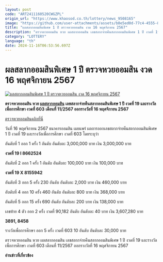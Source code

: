 ```yaml
---
layout: post
code: "ART2411160520CWGZPL"
origin_url: "https://www.khaosod.co.th/lottery/news_9508165"
image: "https://github.com/user-attachments/assets/b0e5ed0d-77c4-4555-8116-9adaf6e1d726"
title: "ผลสลากออมสินพิเศษ 1 ปี ตรวจหวยออมสิน งวด 16 พฤศจิกายน 2567"
description: "ตรวจหวยออมสิน หวย ผลสลากออมสิน เลขสลากจ่ายคืนสลากออมสินพิเศษ 1 ปี งวดที่ 19 และรางวัลเพื่อการศึกษา งวดที่ 603 เดือนที่ 11/2567 ออกรางวัลที่ 16 พ.ย.67"
category: "LOTTERY"
language: "th"
date: 2024-11-16T06:53:56.697Z
---
```


# ผลสลากออมสินพิเศษ 1 ปี ตรวจหวยออมสิน งวด 16 พฤศจิกายน 2567

[![ผลสลากออมสินพิเศษ 1 ปี ตรวจหวยออมสิน งวด 16 พฤศจิกายน 2567](https://www.khaosod.co.th/wpapp/uploads/2024/11/Government-Savings-Bank-Lottery1.jpg "ผลสลากออมสินพิเศษ 1 ปี ตรวจหวยออมสิน งวด 16 พฤศจิกายน 2567")](https://www.khaosod.co.th/wpapp/uploads/2024/11/Government-Savings-Bank-Lottery1.jpg)

**ตรวจหวยออมสิน หวย [ผลสลากออมสิน](https://www.khaosod.co.th/wpapp/uploads/2024/11/%E0%B8%9C%E0%B8%A5%E0%B8%AA%E0%B8%A5%E0%B8%B2%E0%B8%81%E0%B8%AD%E0%B8%AD%E0%B8%A1%E0%B8%AA%E0%B8%B4%E0%B8%99.pdf)** **เลขสลากจ่ายคืนสลากออมสินพิเศษ 1 ปี งวดที่ 19 และรางวัลเพื่อการศึกษา งวดที่ 603** **เดือนที่ 11/2567 ออกรางวัลที่ 16 พฤศจิกายน 2567**

[ตรวจหวยออมสินคลิกที่นี่](https://www.khaosod.co.th/wpapp/uploads/2024/11/%E0%B8%9C%E0%B8%A5%E0%B8%A3%E0%B8%B2%E0%B8%87%E0%B8%A7%E0%B8%B1%E0%B8%A5%E0%B8%AA%E0%B8%A5%E0%B8%B2%E0%B8%81%E0%B8%AD%E0%B8%AD%E0%B8%A1%E0%B8%AA%E0%B8%B4%E0%B8%99%E0%B8%9E%E0%B8%B4%E0%B9%80%E0%B8%AA%E0%B8%A9-1-%E0%B8%9B%E0%B8%B5-%E0%B8%AB%E0%B8%99%E0%B9%88%E0%B8%A7%E0%B8%A2%E0%B8%A5%E0%B8%B0-20-%E0%B8%9A%E0%B8%B2%E0%B8%97-16-%E0%B8%9E.%E0%B8%A2.67.pdf)

วันที่ 16 พฤศจิกายน 2567 ธนาคารออมสิน เผยแพร่ ผลการออกเลขสลากจ่ายคืนสลากออมสินพิเศษ 1 ปี งวดที่ 19 และรางวัลเพื่อการศึกษา งวดที่ 603 โดยระบุว่า

อันดับที่ 1 ออก 1 ครั้ง 1 อันดับ อันดับละ 3,000,000 บาท เงิน 3,000,000 บาท

**งวดที่ 19 I 8662524**

อันดับที่ 2 ออก 1 ครั้ง 1 อันดับ อันดับละ 100,000 บาท เงิน 100,000 บาท

**งวดที่ 19 X 8155942**

อันดับที่ 3 ออก 5 ครั้ง 230 อันดับ อันดับละ 2,000 บาท เงิน 460,000 บาท



อับดับที่ 4 ออก 10 ครั้ง 460 อันดับ อันดับละ 800 บาท เงิน 368,000 บาท



อันดับที่ 5 ออก 15 ครั้ง 690 อันดับ อันดับละ 200 บาท เงิน 138,000 บาท



เลขท้าย 4 ตัว ออก 2 ครั้ง งวดที่ 90,182 อันดับ อันดับละ 40 บาท เงิน 3,607,280 บาท

**3891, 8458**

รางวัลเพื่อการศึกษา ออก 5 ครั้ง งวดที่ 603 10 อันดับ อันดับละ 30,000 บาท

ตรวจหวยออมสิน หวย ผลสลากออมสิน เลขสลากจ่ายคืนสลากออมสินพิเศษ 1 ปี งวดที่ 19 และรางวัลเพื่อการศึกษา งวดที่ 603 เดือนที่ 11/2567 ออกรางวัลที่ 16 พฤศจิกายน 2567





**อ่านข่าวที่เกี่ยวข้อง**